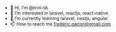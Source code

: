 - 👋 Hi, I’m @trini-tA
- 👀 I’m interested in laravel, reactjs, react-native
- 🌱 I’m currently learning laravel, nestjs, angular
- 📫 How to reach me frederic.gacon@gmail.com

<!---
trini-tA/trini-tA is a ✨ special ✨ repository because its `README.md` (this file) appears on your GitHub profile.
You can click the Preview link to take a look at your changes.
--->
